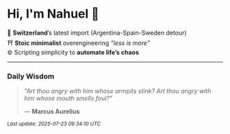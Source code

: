 # Hi, I'm Nahuel :tiger:

📍 **Switzerland**’s latest import (Argentina-Spain-Sweden detour)  
⛩️ **Stoic minimalist** overengineering *“less is more”*  
⚙️ Scripting simplicity to **automate life’s chaos**

---

### Daily Wisdom
> _"Art thou angry with him whose armpits stink? Art thou angry with him whose mouth smells foul?"_  
>
> — **Marcus Aurelius**

<sub>*Last update: 2025-07-23 09:34:10 UTC*</sub>

